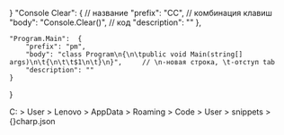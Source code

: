 }
        "Console Clear": {                  // название
		"prefix": "CC",                     // комбинация клавиш
		"body": "Console.Clear()",          // код
		"description": ""
	},

	"Program.Main":  {
		"prefix": "pm",
		"body": "class Program\n{\n\tpublic void Main(string[] args)\n\t{\n\t\t$1\n\t}\n}",     // \n-новая строка, \t-отступ tab 
		"description": ""
	}
}

C: > User > Lenovo > AppData > Roaming > Code > User > snippets > {}charp.json